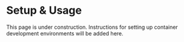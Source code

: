 # Setup & Usage

This page is under construction. Instructions for setting up container development environments will be added here.

